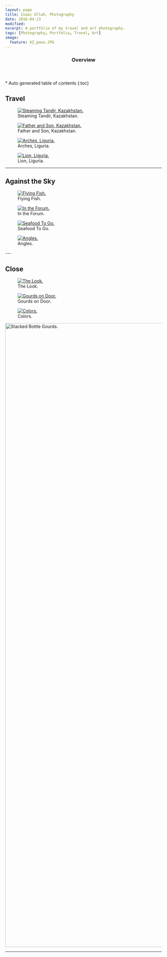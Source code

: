 ```yaml
---
layout: page
title: Isaac Ullah, Photography
date: 2016-04-13
modified: 
excerpt: A portfolio of my travel and art photography. 
tags: [Photography, Portfolio, Travel, Art]
image:
  feature: KZ_pano.JPG
---
```

<section id="table-of-contents" class="toc">
  <header>
    <h3>Overview</h3>
  </header>
<div id="drawer" markdown="1">
*  Auto generated table of contents
{:toc}
</div>
</section><!-- /#table-of-contents -->

## Travel

<figure>
	<a href="https://www.flickr.com/photos/isaacullah/24627290396/in/dateposted-public/"><img src="https://flic.kr/p/Dweir7" alt="Steaming Tandir, Kazakhstan."></a>
	<figcaption>Steaming Tandir, Kazakhstan.</figcaption>
</figure>

<figure>
	<a href="https://www.flickr.com/photos/isaacullah/24026696953/in/dateposted-public/"><img src="https://flic.kr/p/CBa6VK" alt="Father and Son, Kazakhstan."></a>
	<figcaption>Father and Son, Kazakhstan.</figcaption>
</figure>

<figure>
	<a href="https://www.flickr.com/photos/isaacullah/24071899310/in/dateposted-public/"><img src="https://flic.kr/p/CF9M1J" alt="Arches, Liguria."></a>
	<figcaption>Arches, Liguria.</figcaption>
</figure>

<figure>
	<a href="https://www.flickr.com/photos/isaacullah/24536906761/in/dateposted-public/"><img src="https://flic.kr/p/Dof4wz" alt="Lion, Liguria."></a>
	<figcaption>Lion, Liguria.</figcaption>
</figure>

---

## Against the Sky

<figure>
	<a href="https://www.flickr.com/photos/isaacullah/23754498743/in/album-72157663554877675/"><img src="https://flic.kr/p/Cc71Ta" alt="Flying Fish."></a>
	<figcaption>Flying Fish.</figcaption>
</figure>

<figure>
	<a href="https://www.flickr.com/photos/isaacullah/24653509425/in/album-72157663554877675/"><img src="https://flic.kr/p/DyxFrk" alt="In the Forum."></a>
	<figcaption>In the Forum.</figcaption>
</figure>

<figure>
	<a href="https://www.flickr.com/photos/isaacullah/23753108354/in/album-72157663554877675/"><img src="https://flic.kr/p/CbYTyW" alt="Seafood To Go."></a>
	<figcaption>Seafood To Go.</figcaption>
</figure>

<figure>
	<a href="https://www.flickr.com/photos/isaacullah/24326425969/in/album-72157663554877675/"><img src="https://flic.kr/p/D4DhVp" alt="Angles."></a>
	<figcaption>Angles.</figcaption>
</figure>
---

## Close

<figure>
	<a href="https://www.flickr.com/photos/isaacullah/24914613934/in/dateposted-public/"><img src="https://flic.kr/p/DXBUHd" alt="The Look."></a>
	<figcaption>The Look.</figcaption>
</figure>

<figure>
	<a href="https://www.flickr.com/photos/isaacullah/24510771712/in/dateposted-public/"><img src="https://flic.kr/p/DkW7uh" alt="Gourds on Door."></a>
	<figcaption>Gourds on Door.</figcaption>
</figure>

<figure>
	<a href="https://www.flickr.com/photos/isaacullah/24715054585/in/dateposted-public/"><img src="https://flic.kr/p/DDZ7EM" alt="Colors."></a>
	<figcaption>Colors.</figcaption>
</figure>

<a data-flickr-embed="true" data-footer="true"  href="https://www.flickr.com/photos/isaacullah/23753118124/in/dateposted-public/" title="Stacked Bottle Gourds."><img src="https://farm2.staticflickr.com/1590/23753118124_cb731b53d8_o.jpg" width="3008" height="2000" alt="Stacked Bottle Gourds."></a><script async src="//embedr.flickr.com/assets/client-code.js" charset="utf-8"></script>

---



